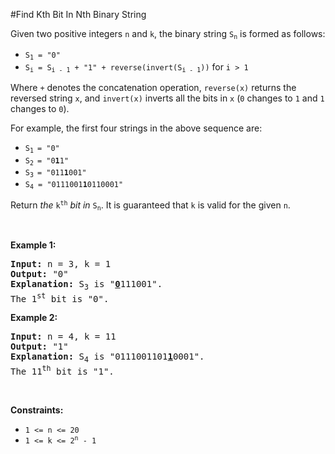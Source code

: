 #Find Kth Bit In Nth Binary String
<p>Given two positive integers <code>n</code> and <code>k</code>, the binary string <code>S<sub>n</sub></code> is formed as follows:</p>
<ul>
<li><code>S<sub>1</sub> = "0"</code></li>
<li><code>S<sub>i</sub> = S<sub>i - 1</sub> + "1" + reverse(invert(S<sub>i - 1</sub>))</code> for <code>i &gt; 1</code></li>
</ul>
<p>Where <code>+</code> denotes the concatenation operation, <code>reverse(x)</code> returns the reversed string <code>x</code>, and <code>invert(x)</code> inverts all the bits in <code>x</code> (<code>0</code> changes to <code>1</code> and <code>1</code> changes to <code>0</code>).</p>
<p>For example, the first four strings in the above sequence are:</p>
<ul>
<li><code>S<sub>1 </sub>= "0"</code></li>
<li><code>S<sub>2 </sub>= "0<strong>1</strong>1"</code></li>
<li><code>S<sub>3 </sub>= "011<strong>1</strong>001"</code></li>
<li><code>S<sub>4</sub> = "0111001<strong>1</strong>0110001"</code></li>
</ul>
<p>Return <em>the</em> <code>k<sup>th</sup></code> <em>bit</em> <em>in</em> <code>S<sub>n</sub></code>. It is guaranteed that <code>k</code> is valid for the given <code>n</code>.</p>
<p> </p>
<p><strong class="example">Example 1:</strong></p>
<pre><strong>Input:</strong> n = 3, k = 1
<strong>Output:</strong> "0"
<strong>Explanation:</strong> S<sub>3</sub> is "<strong><u>0</u></strong>111001".
The 1<sup>st</sup> bit is "0".
</pre>
<p><strong class="example">Example 2:</strong></p>
<pre><strong>Input:</strong> n = 4, k = 11
<strong>Output:</strong> "1"
<strong>Explanation:</strong> S<sub>4</sub> is "0111001101<strong><u>1</u></strong>0001".
The 11<sup>th</sup> bit is "1".
</pre>
<p> </p>
<p><strong>Constraints:</strong></p>
<ul>
<li><code>1 &lt;= n &lt;= 20</code></li>
<li><code>1 &lt;= k &lt;= 2<sup>n</sup> - 1</code></li>
</ul>
